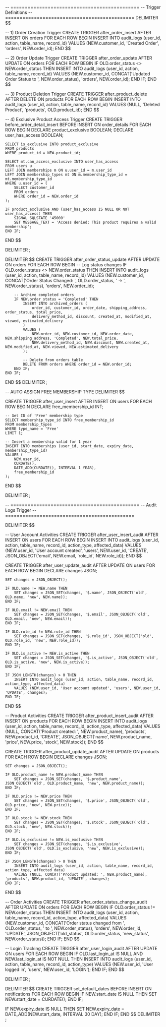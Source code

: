 -- =============================================
-- Trigger Definitions
-- =============================================
DELIMITER $$

-- 1) Order Creation Trigger
CREATE TRIGGER after_order_insert
AFTER INSERT ON orders
FOR EACH ROW
BEGIN
    INSERT INTO audit_logs (user_id, action, table_name, record_id)
    VALUES (NEW.customer_id, 'Created Order', 'orders', NEW.order_id);
END $$

-- 2) Order Update Trigger
CREATE TRIGGER after_order_update
AFTER UPDATE ON orders
FOR EACH ROW
BEGIN
    IF OLD.order_status <> NEW.order_status THEN
        INSERT INTO audit_logs (user_id, action, table_name, record_id)
        VALUES (NEW.customer_id, CONCAT('Updated Order Status to ', NEW.order_status), 'orders', NEW.order_id);
    END IF;
END $$


-- 3) Product Deletion Trigger
CREATE TRIGGER after_product_delete
AFTER DELETE ON products
FOR EACH ROW
BEGIN
    INSERT INTO audit_logs (user_id, action, table_name, record_id)
    VALUES (NULL, 'Deleted Product', 'products', OLD.product_id);
END $$



-- 4) Exclusive Product Access Trigger
CREATE TRIGGER before_order_detail_insert
BEFORE INSERT ON order_details
FOR EACH ROW
BEGIN
    DECLARE product_exclusive BOOLEAN;
    DECLARE user_has_access BOOLEAN;

    SELECT is_exclusive INTO product_exclusive
    FROM products
    WHERE product_id = NEW.product_id;

    SELECT mt.can_access_exclusive INTO user_has_access
    FROM users u
    LEFT JOIN memberships m ON u.user_id = m.user_id
    LEFT JOIN membership_types mt ON m.membership_type_id = mt.membership_type_id
    WHERE u.user_id = (
        SELECT customer_id 
        FROM orders 
        WHERE order_id = NEW.order_id
    );

    IF product_exclusive AND (user_has_access IS NULL OR NOT user_has_access) THEN
        SIGNAL SQLSTATE '45000'
        SET MESSAGE_TEXT = 'Access denied: This product requires a valid membership';
    END IF;
END $$

DELIMITER ;

DELIMITER $$
CREATE TRIGGER after_order_status_update
AFTER UPDATE ON orders
FOR EACH ROW
BEGIN
    -- Log status changes
    IF OLD.order_status <> NEW.order_status THEN
        INSERT INTO audit_logs (user_id, action, table_name, record_id)
        VALUES (NEW.customer_id, 
                CONCAT('Order Status Changed: ', OLD.order_status, ' → ', NEW.order_status),
                'orders', 
                NEW.order_id);
        
        -- Archive completed orders
        IF NEW.order_status = 'Completed' THEN
            INSERT INTO archived_orders (
                order_id, customer_id, order_date, shipping_address, order_status, total_price,
                delivery_method_id, discount, created_at, modified_at, viewed, estimated_delivery
            )
            VALUES (
                NEW.order_id, NEW.customer_id, NEW.order_date, NEW.shipping_address, 'Completed', NEW.total_price,
                NEW.delivery_method_id, NEW.discount, NEW.created_at, NEW.modified_at, NEW.viewed, NEW.estimated_delivery
            );
            
            -- Delete from orders table
            DELETE FROM orders WHERE order_id = NEW.order_id;
        END IF;
    END IF;
END $$
DELIMITER ;

-- AUTO ASSIGN FREE  MEMBERSHIP  TYPE
DELIMITER $$

CREATE TRIGGER after_user_insert
AFTER INSERT ON users
FOR EACH ROW
BEGIN
    DECLARE free_membership_id INT;

    -- Get ID of 'Free' membership type
    SELECT membership_type_id INTO free_membership_id
    FROM membership_types
    WHERE type_name = 'Free'
    LIMIT 1;

    -- Insert a membership valid for 1 year
    INSERT INTO memberships (user_id, start_date, expiry_date, membership_type_id)
    VALUES (
        NEW.user_id,
        CURDATE(),
        DATE_ADD(CURDATE(), INTERVAL 1 YEAR),
        free_membership_id
    );
END $$

DELIMITER ;

-- =============================================
-- Audit Logs Trigger
-- =============================================

DELIMITER $$

-- User Account Activities
CREATE TRIGGER after_user_insert_audit
AFTER INSERT ON users
FOR EACH ROW
BEGIN
    INSERT INTO audit_logs (user_id, action, table_name, record_id, action_type, affected_data)
    VALUES (NEW.user_id, 'User account created', 'users', NEW.user_id, 'CREATE',
            JSON_OBJECT('email', NEW.email, 'role_id', NEW.role_id));
END $$

CREATE TRIGGER after_user_update_audit
AFTER UPDATE ON users
FOR EACH ROW
BEGIN
    DECLARE changes JSON;
    
    SET changes = JSON_OBJECT();
    
    IF OLD.name != NEW.name THEN
        SET changes = JSON_SET(changes, '$.name', JSON_OBJECT('old', OLD.name, 'new', NEW.name));
    END IF;
    
    IF OLD.email != NEW.email THEN
        SET changes = JSON_SET(changes, '$.email', JSON_OBJECT('old', OLD.email, 'new', NEW.email));
    END IF;
    
    IF OLD.role_id != NEW.role_id THEN
        SET changes = JSON_SET(changes, '$.role_id', JSON_OBJECT('old', OLD.role_id, 'new', NEW.role_id));
    END IF;
    
    IF OLD.is_active != NEW.is_active THEN
        SET changes = JSON_SET(changes, '$.is_active', JSON_OBJECT('old', OLD.is_active, 'new', NEW.is_active));
    END IF;
    
    IF JSON_LENGTH(changes) > 0 THEN
        INSERT INTO audit_logs (user_id, action, table_name, record_id, action_type, affected_data)
        VALUES (NEW.user_id, 'User account updated', 'users', NEW.user_id, 'UPDATE', changes);
    END IF;
END $$

-- Product Activities
CREATE TRIGGER after_product_insert_audit
AFTER INSERT ON products
FOR EACH ROW
BEGIN
    INSERT INTO audit_logs (user_id, action, table_name, record_id, action_type, affected_data)
    VALUES (NULL, CONCAT('Product created: ', NEW.product_name), 'products', NEW.product_id, 'CREATE',
            JSON_OBJECT('name', NEW.product_name, 'price', NEW.price, 'stock', NEW.stock));
END $$

CREATE TRIGGER after_product_update_audit
AFTER UPDATE ON products
FOR EACH ROW
BEGIN
    DECLARE changes JSON;
    
    SET changes = JSON_OBJECT();
    
    IF OLD.product_name != NEW.product_name THEN
        SET changes = JSON_SET(changes, '$.product_name', JSON_OBJECT('old', OLD.product_name, 'new', NEW.product_name));
    END IF;
    
    IF OLD.price != NEW.price THEN
        SET changes = JSON_SET(changes, '$.price', JSON_OBJECT('old', OLD.price, 'new', NEW.price));
    END IF;
    
    IF OLD.stock != NEW.stock THEN
        SET changes = JSON_SET(changes, '$.stock', JSON_OBJECT('old', OLD.stock, 'new', NEW.stock));
    END IF;
    
    IF OLD.is_exclusive != NEW.is_exclusive THEN
        SET changes = JSON_SET(changes, '$.is_exclusive', JSON_OBJECT('old', OLD.is_exclusive, 'new', NEW.is_exclusive));
    END IF;
    
    IF JSON_LENGTH(changes) > 0 THEN
        INSERT INTO audit_logs (user_id, action, table_name, record_id, action_type, affected_data)
        VALUES (NULL, CONCAT('Product updated: ', NEW.product_name), 'products', NEW.product_id, 'UPDATE', changes);
    END IF;
END $$

-- Order Activities
CREATE TRIGGER after_order_status_change_audit
AFTER UPDATE ON orders
FOR EACH ROW
BEGIN
    IF OLD.order_status != NEW.order_status THEN
        INSERT INTO audit_logs (user_id, action, table_name, record_id, action_type, affected_data)
        VALUES (NEW.customer_id, CONCAT('Order status changed from ', OLD.order_status, ' to ', NEW.order_status), 
                'orders', NEW.order_id, 'UPDATE',
                JSON_OBJECT('old_status', OLD.order_status, 'new_status', NEW.order_status));
    END IF;
END $$

-- Login Tracking
CREATE TRIGGER after_user_login_audit
AFTER UPDATE ON users
FOR EACH ROW
BEGIN
    IF OLD.last_login_at IS NULL AND NEW.last_login_at IS NOT NULL THEN
        INSERT INTO audit_logs (user_id, action, table_name, record_id, action_type)
        VALUES (NEW.user_id, 'User logged in', 'users', NEW.user_id, 'LOGIN');
    END IF;
END $$

DELIMITER ;


DELIMITER $$
CREATE TRIGGER set_default_dates
BEFORE INSERT ON notifications
FOR EACH ROW
BEGIN
  IF NEW.start_date IS NULL THEN
    SET NEW.start_date = CURDATE();
  END IF;

  IF NEW.expiry_date IS NULL THEN
    SET NEW.expiry_date = DATE_ADD(NEW.start_date, INTERVAL 30 DAY);
  END IF;
END $$
DELIMITER ;

